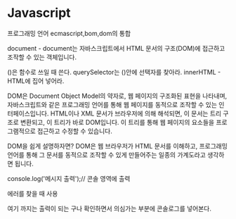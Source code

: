 # Javascript

프로그래밍 언어
ecmascript,bom,dom의 통합

document - document는 자바스크립트에서 HTML 문서의 구조(DOM)에 접근하고 조작할 수 있는 객체입니다.

()은 함수로 쓰일 때 쓴다.
querySelector는 ()안에 선택자를 찾아라.
innerHTML - HTML에 집어 넣어라.

DOM은 Document Object Model의 약자로, 웹 페이지의 구조화된 표현을 나타내며, 자바스크립트와 같은 프로그래밍 언어를 통해 웹 페이지를 동적으로 조작할 수 있는 인터페이스입니다. HTML이나 XML 문서가 브라우저에 의해 해석되면, 이 문서는 트리 구조로 변환되고, 이 트리가 바로 DOM입니다. 이 트리를 통해 웹 페이지의 요소들을 프로그램적으로 접근하고 수정할 수 있습니다.

DOM을 쉽게 설명하자면?
DOM은 웹 브라우저가 HTML 문서를 이해하고, 프로그래밍 언어를 통해 그 문서를 동적으로 조작할 수 있게 만들어주는 일종의 가계도라고 생각하면 됩니다. 

console.log('메시지 출력');// 콘솔 영역에 출력

에러를 찾을 때 사용

여기 까지는 출력이 되는 구나 확인하면서 의심가는 부분에 콘솔로그를 넣어본다.